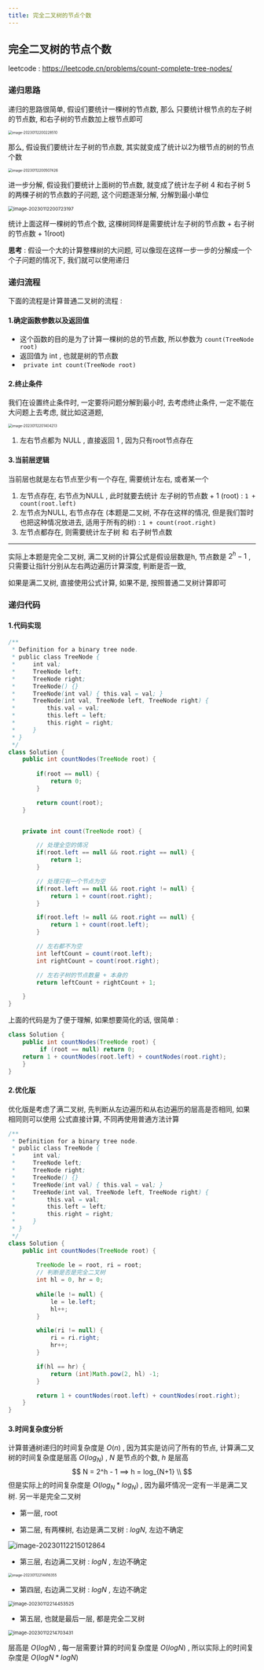 ```yaml
---
title: 完全二叉树的节点个数
---
```




## 完全二叉树的节点个数



leetcode : https://leetcode.cn/problems/count-complete-tree-nodes/



### 递归思路



递归的思路很简单, 假设们要统计一棵树的节点数, 那么 只要统计根节点的左子树的节点数, 和右子树的节点数加上根节点即可 



<img src="https://haloos.oss-cn-beijing.aliyuncs.com/typero/image-20230112200228510.png" alt="image-20230112200228510" style="zoom:50%;" />

那么, 假设我们要统计左子树的节点数, 其实就变成了统计以2为根节点的树的节点个数

<img src="https://haloos.oss-cn-beijing.aliyuncs.com/typero/image-20230112200507426.png" alt="image-20230112200507426" style="zoom:50%;" />

进一步分解, 假设我们要统计上面树的节点数, 就变成了统计左子树 4 和右子树 5 的两棵子树的节点数的子问题, 这个问题逐渐分解, 分解到最小单位

<img src="https://haloos.oss-cn-beijing.aliyuncs.com/typero/image-20230112200723197.png" alt="image-20230112200723197" style="zoom: 67%;" />

统计上面这样一棵树的节点个数, 这棵树同样是需要统计左子树的节点数 + 右子树的节点数 + 1(root) 

**思考** : 假设一个大的计算整棵树的大问题, 可以像现在这样一步一步的分解成一个个子问题的情况下, 我们就可以使用递归



### 递归流程



下面的流程是计算普通二叉树的流程 : 

#### 1.确定函数参数以及返回值

- 这个函数的目的是为了计算一棵树的总的节点数, 所以参数为 `count(TreeNode root)` 
- 返回值为 int , 也就是树的节点数
- ` private int count(TreeNode root)`



#### 2.终止条件



我们在设置终止条件时, 一定要将问题分解到最小时, 去考虑终止条件, 一定不能在大问题上去考虑, 就比如这道题, 

<img src="https://haloos.oss-cn-beijing.aliyuncs.com/typero/image-20230112201404213.png" alt="image-20230112201404213" style="zoom: 50%;" />

1. 左右节点都为 NULL , 直接返回 1 , 因为只有root节点存在 



#### 3.当前层逻辑



当前层也就是左右节点至少有一个存在, 需要统计左右, 或者某一个



1. 左节点存在, 右节点为NULL , 此时就要去统计 左子树的节点数 + 1 (root) : `1 + count(root.left)`
2. 左节点为NULL, 右节点存在 (本题是二叉树, 不存在这样的情况, 但是我们暂时也把这种情况放进去, 适用于所有的树)  : `1 + count(root.right)`
3. 左节点都存在, 则需要统计左子树 和 右子树节点数



----



实际上本题是完全二叉树, 满二叉树的计算公式是假设层数是h, 节点数是 $2^h - 1$  , 只需要让指针分别从左右两边遍历计算深度, 判断是否一致, 

如果是满二叉树, 直接使用公式计算, 如果不是, 按照普通二叉树计算即可



### 递归代码



#### 1.代码实现

```java
/**
 * Definition for a binary tree node.
 * public class TreeNode {
 *     int val;
 *     TreeNode left;
 *     TreeNode right;
 *     TreeNode() {}
 *     TreeNode(int val) { this.val = val; }
 *     TreeNode(int val, TreeNode left, TreeNode right) {
 *         this.val = val;
 *         this.left = left;
 *         this.right = right;
 *     }
 * }
 */
class Solution {
    public int countNodes(TreeNode root) {
        
        if(root == null) {
            return 0;
        }

        return count(root);
    }


    private int count(TreeNode root) {

        // 处理全空的情况
        if(root.left == null && root.right == null) {
            return 1;
        }

        // 处理只有一个节点为空
        if(root.left == null && root.right != null) {
            return 1 + count(root.right);
        }

        if(root.left != null && root.right == null) {
            return 1 + count(root.left);
        }

        // 左右都不为空
        int leftCount = count(root.left);
        int rightCount = count(root.right);

        // 左右子树的节点数量 + 本身的
        return leftCount + rightCount + 1;

    }
}
```



上面的代码是为了便于理解, 如果想要简化的话, 很简单 : 

```java
class Solution {
    public int countNodes(TreeNode root) {
         if (root == null) return 0;
    return 1 + countNodes(root.left) + countNodes(root.right);
    }
}
```



#### 2.优化版



优化版是考虑了满二叉树, 先判断从左边遍历和从右边遍历的层高是否相同, 如果相同则可以使用 公式直接计算, 不同再使用普通方法计算



```java
/**
 * Definition for a binary tree node.
 * public class TreeNode {
 *     int val;
 *     TreeNode left;
 *     TreeNode right;
 *     TreeNode() {}
 *     TreeNode(int val) { this.val = val; }
 *     TreeNode(int val, TreeNode left, TreeNode right) {
 *         this.val = val;
 *         this.left = left;
 *         this.right = right;
 *     }
 * }
 */
class Solution {
    public int countNodes(TreeNode root) {
        
        TreeNode le = root, ri = root;
        // 判断是否是完全二叉树
        int hl = 0, hr = 0;
        
        while(le != null) {
            le = le.left;
            hl++;
        }

        while(ri != null) {
            ri = ri.right;
            hr++;
        }

        if(hl == hr) {
            return (int)Math.pow(2, hl) -1;
        }

        return 1 + countNodes(root.left) + countNodes(root.right);
    }
}
```





#### 3.时间复杂度分析



计算普通树递归的时间复杂度是 $O(n)$ , 因为其实是访问了所有的节点, 计算满二叉树的时间复杂度是层高 $O(log_{N})$ , $N$ 是节点的个数, $h$ 是层高
$$
 N = 2^h - 1 ==> h = log_{N+1} \\
$$
但是实际上的时间复杂度是 $O(log_{N} * log_{N})$ , 因为最坏情况一定有一半是满二叉树. 另一半是完全二叉树

- 第一层, root 

- 第二层, 有两棵树, 右边是满二叉树 : $logN$, 左边不确定

![image-20230112215012864](https://haloos.oss-cn-beijing.aliyuncs.com/typero/image-20230112215012864.png)



- 第三层, 右边满二叉树 : $logN$ , 左边不确定



<img src="https://haloos.oss-cn-beijing.aliyuncs.com/typero/image-20230112214416355.png" alt="image-20230112214416355" style="zoom:50%;" />



- 第四层, 右边满二叉树 : $logN$ , 左边不确定

<img src="https://haloos.oss-cn-beijing.aliyuncs.com/typero/image-20230112214453525.png" alt="image-20230112214453525" style="zoom: 67%;" />

- 第五层, 也就是最后一层, 都是完全二叉树 



<img src="https://haloos.oss-cn-beijing.aliyuncs.com/typero/image-20230112214703431.png" alt="image-20230112214703431" style="zoom: 67%;" />

层高是 $O(logN)$ , 每一层需要计算的时间复杂度是 $O(logN)$ , 所以实际上的时间复杂度是 $O(logN * logN)$

